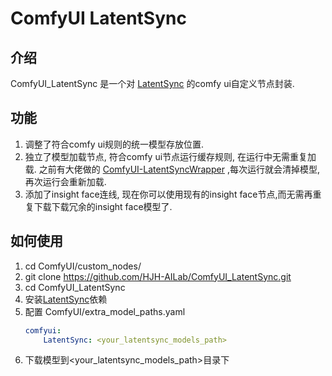 # ComfyUI LatentSync 

## 介绍  
ComfyUI_LatentSync 是一个对 [LatentSync](https://github.com/bytedance/LatentSync) 的comfy ui自定义节点封装.

## 功能  
1. 调整了符合comfy ui规则的统一模型存放位置.  
2. 独立了模型加载节点, 符合comfy ui节点运行缓存规则, 在运行中无需重复加载. 之前有大佬做的 [ComfyUI-LatentSyncWrapper](https://github.com/ShmuelRonen/ComfyUI-LatentSyncWrapper) ,每次运行就会清掉模型,再次运行会重新加载.  
3. 添加了insight face连线, 现在你可以使用现有的insight face节点,而无需再重复下载下载冗余的insight face模型了.


## 如何使用
1. cd ComfyUI/custom_nodes/  
2. git clone https://github.com/HJH-AILab/ComfyUI_LatentSync.git
3. cd ComfyUI_LatentSync
4. 安装[LatentSync](https://github.com/bytedance/LatentSync)依赖
5. 配置 ComfyUI/extra_model_paths.yaml  
    ```yaml
    comfyui:
        LatentSync: <your_latentsync_models_path>
    ```
6. 下载模型到&lt;your_latentsync_models_path>目录下